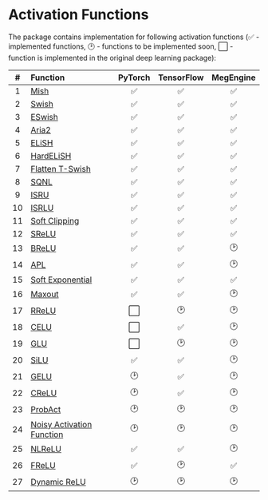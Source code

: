 # Activation Functions

The package contains implementation for following activation functions \(✅ - implemented functions, 🕑 - functions to be implemented soon, ⬜ - function is implemented in the original deep learning package\):

| \# | Function | PyTorch | TensorFlow | MegEngine |
| :---: | :--- | :---: | :---: | :---: |
| 1 | [Mish](https://www.bmvc2020-conference.com/assets/papers/0928.pdf) | ✅ | ✅ | ✅ |
| 2 | [Swish](https://arxiv.org/abs/1710.05941) | ✅ | ✅ | ✅ |
| 3 | [ESwish](https://arxiv.org/abs/1801.07145) | ✅ | ✅ | ✅ |
| 4 | [Aria2](https://arxiv.org/abs/1805.08878) | ✅ | ✅ | ✅ |
| 5 | [ELiSH](https://arxiv.org/abs/1808.00783) | ✅ | ✅ | ✅ |
| 6 | [HardELiSH](https://arxiv.org/abs/1808.00783) | ✅ | ✅ | ✅ |
| 7 | [Flatten T-Swish](https://arxiv.org/abs/1812.06247) | ✅ | ✅ | ✅ |
| 8 | [SQNL](https://ieeexplore.ieee.org/document/8489043) | ✅ | ✅ | ✅ |
| 9 | [ISRU](https://arxiv.org/abs/1710.09967) | ✅ | ✅ | ✅ |
| 10 | [ISRLU](https://arxiv.org/abs/1710.09967) | ✅ | ✅ | ✅ |
| 11 | [Soft Clipping](https://arxiv.org/abs/1810.11509) | ✅ | ✅ | ✅ |
| 12 | [SReLU](https://arxiv.org/abs/1512.07030) | ✅ | ✅ | ✅ |
| 13 | [BReLU](https://arxiv.org/abs/1709.04054) | ✅ | ✅ | 🕑 |
| 14 | [APL](https://arxiv.org/abs/1412.6830) | ✅ | ✅ | 🕑 |
| 15 | [Soft ](https://arxiv.org/abs/1602.01321)[Exponential](https://arxiv.org/abs/1602.01321) | ✅ | ✅ | ✅ |
| 16 | [Maxout](https://arxiv.org/abs/1302.4389) | ✅ | ✅ | 🕑 |
| 17 | [RReLU](https://arxiv.org/abs/1505.00853) | ⬜ | 🕑 | 🕑 |
| 18 | [CELU](https://arxiv.org/abs/1704.07483) | ⬜ | ✅ | 🕑 |
| 19 | [GLU](https://arxiv.org/abs/1612.08083) | ⬜ | 🕑 | 🕑 |
| 20 | [SiLU](https://arxiv.org/abs/1702.03118) | ✅ | ✅ | 🕑 |
| 21 | [GELU](https://arxiv.org/abs/1606.08415) | 🕑 | ✅ | 🕑 |
| 22 | [CReLU](https://arxiv.org/abs/1603.05201) | 🕑 | ✅ | 🕑 |
| 23 | [ProbAct](https://arxiv.org/abs/1905.10761) | 🕑 | 🕑 | 🕑 |
| 24 | [Noisy Activation Function](https://arxiv.org/abs/1603.00391) | 🕑 | 🕑 | 🕑 |
| 25 | [NLReLU](https://arxiv.org/abs/1908.03682) | ✅ | ✅ | 🕑 |
| 26 | [FReLU](https://arxiv.org/abs/2007.11824) | ✅ | 🕑 | ✅ |
| 27 | [Dynamic ReLU](https://arxiv.org/abs/2003.10027) | 🕑 | 🕑 | 🕑 |

